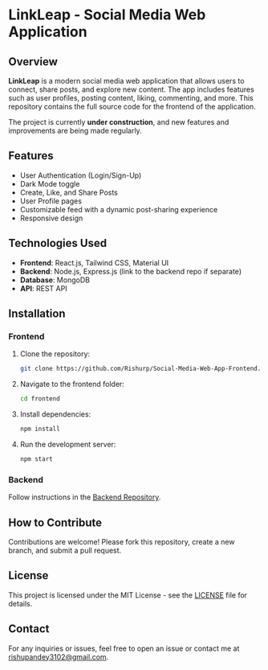 # LinkLeap - Social Media Web Application

## Overview

**LinkLeap** is a modern social media web application that allows users to connect, share posts, and explore new content. The app includes features such as user profiles, posting content, liking, commenting, and more. This repository contains the full source code for the frontend of the application.

The project is currently **under construction**, and new features and improvements are being made regularly.

## Features

- User Authentication (Login/Sign-Up)
- Dark Mode toggle
- Create, Like, and Share Posts
- User Profile pages
- Customizable feed with a dynamic post-sharing experience
- Responsive design

## Technologies Used

- **Frontend**: React.js, Tailwind CSS, Material UI
- **Backend**: Node.js, Express.js (link to the backend repo if separate)
- **Database**: MongoDB
- **API**: REST API
  
## Installation

### Frontend
1. Clone the repository:
   ```bash
   git clone https://github.com/Rishurp/Social-Media-Web-App-Frontend.git
   ```
2. Navigate to the frontend folder:
   ```bash
   cd frontend
   ```
3. Install dependencies:
   ```bash
   npm install
   ```
4. Run the development server:
   ```bash
   npm start
   ```

### Backend
Follow instructions in the [Backend Repository](https://github.com/Rishurp/Social-Media-Web-App-Backend).


## How to Contribute

Contributions are welcome! Please fork this repository, create a new branch, and submit a pull request.

## License

This project is licensed under the MIT License - see the [LICENSE](LICENSE) file for details.

## Contact

For any inquiries or issues, feel free to open an issue or contact me at rishupandey3102@gmail.com.
